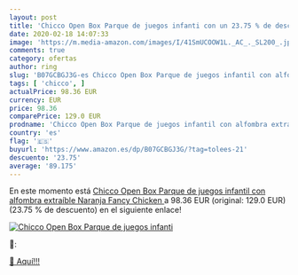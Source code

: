 ```yaml
---
layout: post
title: 'Chicco Open Box Parque de juegos infanti con un 23.75 % de descuento'
date: 2020-02-18 14:07:33
image: 'https://m.media-amazon.com/images/I/41SmUCOOW1L._AC_._SL200_.jpg'
comments: true
category: ofertas
author: ring
slug: 'B07GCBGJ3G-es Chicco Open Box Parque de juegos infantil con alfombra...'
tags: [ 'chicco', ]
actualPrice: 98.36 EUR
currency: EUR
price: 98.36
comparePrice: 129.0 EUR
prodname: 'Chicco Open Box Parque de juegos infantil con alfombra extraíble  Naranja  Fancy Chicken '
country: 'es'
flag: '🇪🇸'
buyurl: 'https://www.amazon.es/dp/B07GCBGJ3G/?tag=tolees-21'
descuento: '23.75'
average: '89.175'
---
```


En este momento está [Chicco Open Box Parque de juegos infantil con alfombra extraíble  Naranja  Fancy Chicken ](https://www.amazon.es/dp/B07GCBGJ3G/?tag=tolees-21) a 98.36 EUR (original: 129.0 EUR) (23.75 %  de descuento) en el siguiente enlace!

[![Chicco Open Box Parque de juegos infanti](https://m.media-amazon.com/images/I/41SmUCOOW1L._AC_._SL200_.jpg)](https://www.amazon.es/dp/B07GCBGJ3G/?tag=tolees-21)

🔎:


[🛒 Aquí!!!](https://www.amazon.es/dp/B07GCBGJ3G/?tag=tolees-21)
